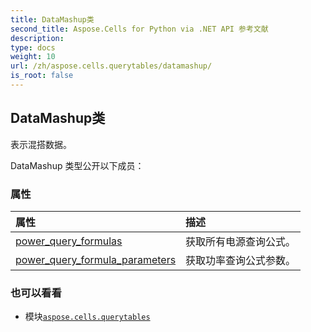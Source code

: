 ```yaml
---
title: DataMashup类
second_title: Aspose.Cells for Python via .NET API 参考文献
description:
type: docs
weight: 10
url: /zh/aspose.cells.querytables/datamashup/
is_root: false
---
```

## DataMashup类
表示混搭数据。



DataMashup 类型公开以下成员：

### 属性
|属性|描述|
| :- | :- |
| [power_query_formulas](/cells/python-net/zh/aspose.cells.querytables/datamashup/power_query_formulas) |获取所有电源查询公式。|
| [power_query_formula_parameters](/cells/python-net/zh/aspose.cells.querytables/datamashup/power_query_formula_parameters) |获取功率查询公式参数。|



### 也可以看看
* 模块[`aspose.cells.querytables`](..)
